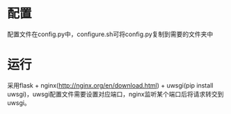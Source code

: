 # 配置
配置文件在config.py中，configure.sh可将config.py复制到需要的文件夹中

# 运行
采用flask + nginx(http://nginx.org/en/download.html) + uwsgi(pip install uwsgi)，uwsgi配置文件需要设置对应端口，nginx监听某个端口后将请求转交到uwsgi。

